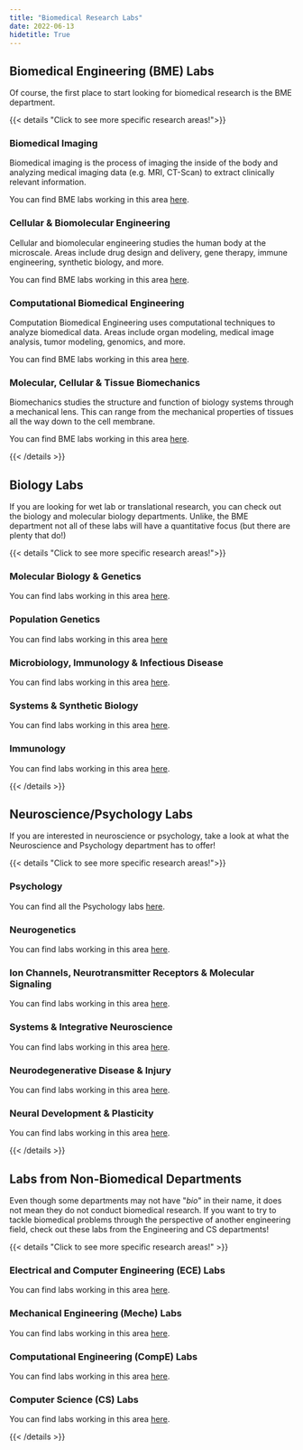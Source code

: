 ```yaml
---
title: "Biomedical Research Labs"
date: 2022-06-13
hidetitle: True
---
```


## Biomedical Engineering (BME) Labs 

Of course, the first place to start looking for biomedical research is the BME department.

{{< details "Click to see more specific research areas!">}}

### Biomedical Imaging
Biomedical imaging is the process of imaging the inside of the body and analyzing medical imaging data (e.g. MRI, CT-Scan) to extract clinically relevant information.

You can find BME labs working in this area [here](https://www.bme.utexas.edu/people/faculty-directory/research/imaging).

### Cellular & Biomolecular Engineering
Cellular and biomolecular engineering studies the human body at the microscale. Areas include drug design and delivery, gene therapy, immune engineering, synthetic biology, and more.

You can find BME labs working in this area [here](https://www.bme.utexas.edu/people/faculty-directory/research/cellular).

### Computational Biomedical Engineering
Computation Biomedical Engineering uses computational techniques to analyze biomedical data. Areas include organ modeling, medical image analysis, tumor modeling, genomics, and more.

You can find BME labs working in this area [here](https://www.bme.utexas.edu/people/faculty-directory/research/computational).

### Molecular, Cellular & Tissue Biomechanics
Biomechanics studies the structure and function of biology systems through a mechanical lens. This can range from the mechanical properties of tissues all the way down to the cell membrane.

You can find BME labs working in this area [here](https://www.bme.utexas.edu/people/faculty-directory/research/biomechanics).


{{< /details >}}
## Biology Labs
If you are looking for wet lab or translational research, you can check out the biology and molecular biology departments. Unlike, the BME department not all of these labs will have a quantitative focus (but there are plenty that do!)

{{< details "Click to see more specific research areas!">}}

### Molecular Biology & Genetics
You can find labs working in this area [here](https://cns.utexas.edu/faculty-research/research-areas/item/89-faculty-expertise/31-molecular-biology).

### Population Genetics
You can find labs working in this area [here](https://cns.utexas.edu/faculty-research/research-areas/item/89-faculty-expertise/4266-population-genetics?access=MjUsNDI2Mw==)

### Microbiology, Immunology & Infectious Disease
You can find labs working in this area [here](https://cns.utexas.edu/faculty-research/research-areas/item/89-faculty-expertise/51-infectious-disease).

### Systems & Synthetic Biology 
You can find labs working in this area [here](https://cns.utexas.edu/faculty-research/research-areas/item/89-faculty-expertise/38-systems-biology?access=MjUsMzEyMg==).

### Immunology
You can find labs working in this area [here](https://cns.utexas.edu/faculty-research/research-areas/item/89-faculty-expertise/1215-immunology).

{{< /details >}} 

## Neuroscience/Psychology Labs
If you are interested in neuroscience or psychology, take a look at what the Neuroscience and Psychology department has to offer! 

{{< details "Click to see more specific research areas!">}}

### Psychology
You can find all the Psychology labs [here](https://liberalarts.utexas.edu/psychology/research-faculty/).
 
### Neurogenetics
You can find labs working in this area [here](https://cns.utexas.edu/faculty-research/research-areas/item/88-other/2200-neurogenetics).
 

### Ion Channels, Neurotransmitter Receptors & Molecular Signaling 
You can find labs working in this area [here](https://cns.utexas.edu/faculty-research/research-areas/item/88-other/2196-ion-channels-neurotransmitter-receptors-molecular-signaling).
 

### Systems & Integrative Neuroscience
You can find labs working in this area [here](https://cns.utexas.edu/faculty-research/research-areas/item/88-other/2202-systems-integrative-neuroscience).


### Neurodegenerative Disease & Injury
You can find labs working in this area [here](https://cns.utexas.edu/faculty-research/research-areas/item/88-other/2198-neurodegenerative-disease-injury).


### Neural Development & Plasticity
You can find labs working in this area [here](https://cns.utexas.edu/faculty-research/research-areas/item/88-other/2197-neural-development-plasticity).

{{< /details >}}

## Labs from Non-Biomedical Departments
Even though some departments may not have "*bio*" in their name, it does not mean they do not conduct biomedical research. If you want to try to tackle biomedical problems through the perspective of another engineering field, check out these labs from the Engineering and CS departments!

{{< details "Click to see more specific research areas!" >}}

### Electrical and Computer Engineering (ECE) Labs
You can find labs working in this area [here](https://www.ece.utexas.edu/research/areas/bioece).
 
### Mechanical Engineering (Meche) Labs
You can find labs working in this area [here](https://www.me.utexas.edu/research/research-areas/biomechanical-and-biomedicine).
 
### Computational Engineering (CompE) Labs
You can find labs working in this area [here](https://oden.utexas.edu/people/directory/?topic=Computational%20Biology%2CComputational%20Medicine).
 
### Computer Science (CS) Labs
You can find labs working in this area [here](https://www.cs.utexas.edu/research/bioinformatics-and-computational-biology).

{{< /details >}} 
     
